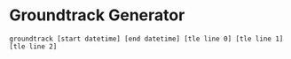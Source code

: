 # Groundtrack Generator

	groundtrack [start datetime] [end datetime] [tle line 0] [tle line 1] [tle line 2]